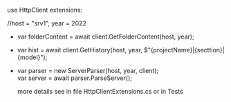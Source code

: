 ﻿use HttpClient extensions:
 
 //host = "srv1", year = 2022
 - var folderContent = await client.GetFolderContent(host, year);
 - var hist = await client.GetHistory(host, year, $"{projectName}|{secttion}|{model}");
 - var parser = new ServerParser(host, year, client);\
   var server = await parser.ParseServer();

   more details see in file HttpClientExtensions.cs or in Tests
